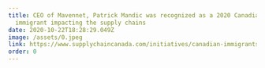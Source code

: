 ```yaml
---
title: CEO of Mavennet, Patrick Mandic was recognized as a 2020 Canadian
  immigrant impacting the supply chains
date: 2020-10-22T18:28:29.049Z
image: /assets/0.jpeg
link: https://www.supplychaincanada.com/initiatives/canadian-immigrants-2020
order: 0
---
```


